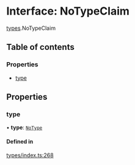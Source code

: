 # Interface: NoTypeClaim

[types](../wiki/types).NoTypeClaim

## Table of contents

### Properties

- [type](../wiki/types.NoTypeClaim#type)

## Properties

### type

• **type**: [`NoType`](../wiki/types.ClaimType#notype)

#### Defined in

[types/index.ts:268](https://github.com/PolymeshAssociation/polymesh-sdk/blob/16e8c2ca/src/types/index.ts#L268)
